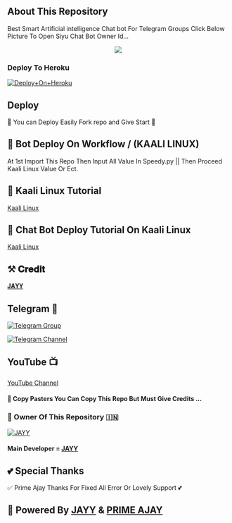 ## About This Repository 
Best Smart Artificial intelligence Chat bot For Telegram Groups 
Click Below Picture To Open Siyu Chat Bot Owner Id...


<p align="center"><a href="https://t.me/ll_About_Jayy_ll"><img src="https://telegra.ph/file/526d282310e0eb6cac6ba.jpg"></a></p>



### Deploy To Heroku

[![Deploy+On+Heroku](https://www.herokucdn.com/deploy/button.svg)](https://dashboard.heroku.com/new?template=https://github.com/anonymoustyping80/Miss_Siyu)


## Deploy
🌷 You can Deploy Easily Fork repo and Give Start 🌷

## 🥀 Bot Deploy On Workflow / (KAALI LINUX)
 At 1st Import This Repo Then Input All Value In Speedy.py || Then Proceed Kaali Linux Value Or Ect.

## 🥀 Kaali Linux Tutorial

[Kaali Linux](https://youtu.be/_nZT5lhcL8U)

## 🥀 Chat Bot Deploy Tutorial On Kaali Linux 

[Kaali Linux](https://youtu.be/fFRxAG1mCVU)

## ⚒️ 𝐂𝐫𝐞𝐝𝐢𝐭
[𝐉𝐀𝐘𝐘](https://t.me/ll_About_Jayy_ll)

## Telegram 🏪

[![Telegram Group](https://img.shields.io/badge/Telegram-Group-brightgreen)](https://t.me/Speedy_pvt2)

[![Telegram Channel](https://img.shields.io/badge/Telegram-Channel-brightgreen)](https://t.me/SPEEDY_PVT)

## YouTube 📺

[YouTube Channel](https://youtube.com/@Lofi_World_4.0?si=oEwr2rOyOv5VYt8C)


#### 🥺 Copy Pasters You Can Copy This Repo But Must Give Credits ...

### 🌷 Owner Of This Repository 🇮🇳
[![JAYY](https://telegra.ph/file/526d282310e0eb6cac6ba.jpg)](https://t.me/ll_About_Jayy_ll)


#### Main Developer = [JAYY](https://t.me/ll_About_Jayy_ll)

## 💕 Special Thanks

✅ Prime Ajay Thanks For Fixed All Error Or Lovely Support 💕


## 🥀 Powered By [JAYY](https://t.me/ll_About_Jayy_ll) & [PRIME AJAY](https://t.me/PRIME_BOTMAKER)